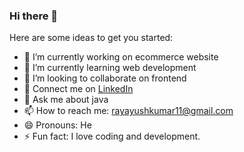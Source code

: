 ### Hi there 👋

Here are some ideas to get you started:

- 🔭 I’m currently working on ecommerce website
- 🌱 I’m currently learning web development 
- 👯 I’m looking to collaborate on frontend
- 🙌 Connect me on <a href="https://www.linkedin.com/in/ayush-ray-960390294">LinkedIn</a>
- 💬 Ask me about java
- 📫 How to reach me: rayayushkumar11@gmail.com
- 😄 Pronouns: He
- ⚡ Fun fact: I love coding and development.
